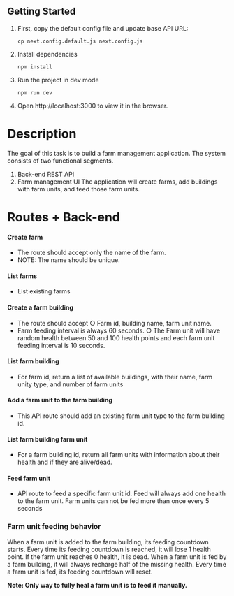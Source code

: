 ## Getting Started

 1. First, copy the default config file and update base API URL:

    `cp next.config.default.js next.config.js`

 2. Install dependencies

    `npm install`

 3. Run the project in dev mode

    `npm run dev`
 4. Open http://localhost:3000 to view it in the browser.


# Description
The goal of this task is to build a farm management application. The system consists of
two functional segments.
1. Back-end REST API
2. Farm management UI
The application will create farms, add buildings with farm units, and feed those farm
units.

# Routes + Back-end

#### Create farm
- The route should accept only the name of the farm.
- NOTE: The name should be unique.
#### List farms
- List existing farms
#### Create a farm building
- The route should accept
○ Farm id, building name, farm unit name.
- Farm feeding interval is always 60 seconds.
○ The Farm unit will have random health between 50 and 100 health
points and each farm unit feeding interval is 10 seconds.
#### List farm building
- For farm id, return a list of available buildings, with their name, farm unity type,
and number of farm units

#### Add a farm unit to the farm building
- This API route should add an existing farm unit type to the farm building id.
#### List farm building farm unit
- For a farm building id, return all farm units with information about their health
and if they are alive/dead.
#### Feed farm unit
- API route to feed a specific farm unit id. Feed will always add one health to the
farm unit. Farm units can not be fed more than once every 5 seconds

### Farm unit feeding behavior
When a farm unit is added to the farm building, its feeding countdown starts. Every
time its feeding countdown is reached, it will lose 1 health point. If the farm unit
reaches 0 health, it is dead.
When a farm unit is fed by a farm building, it will always recharge half of the missing
health.
Every time a farm unit is fed, its feeding countdown will reset.

**Note: Only way to fully heal a farm unit is to feed it manually.**
